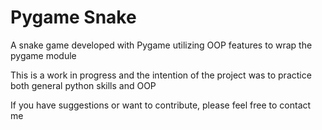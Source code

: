 # Pygame Snake

A snake game developed with Pygame utilizing OOP features to wrap the pygame module

This is a work in progress and the intention of the project was to practice both general python skills and OOP

If you have suggestions or want to contribute, please feel free to contact me
